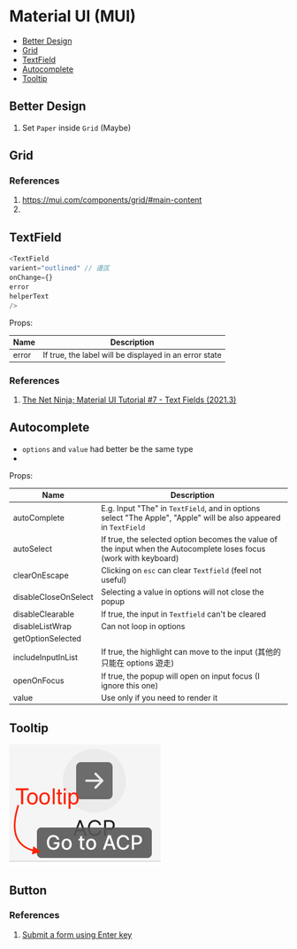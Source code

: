 # Material UI (MUI)

- [Better Design](#better-design)
- [Grid](#grid)
- [TextField](#textfield)
- [Autocomplete](#autocomplete)
- [Tooltip](#tooltip)

## Better Design

1. Set `Paper` inside `Grid` (Maybe)

## Grid

### References

1. https://mui.com/components/grid/#main-content
2. 

## TextField

```javascript
<TextField 
varient="outlined" // 邊匡
onChange={}
error
helperText
/>
```

Props:

| Name | Description |
| ---- | ----------- |
| error | If true, the label will be displayed in an error state |

### References

1. [The Net Ninja; Material UI Tutorial #7 - Text Fields (2021.3)](https://youtu.be/sTdt2cJS2dg)

## Autocomplete

- `options` and `value` had better be the same type
-  

Props:

| Name | Description |
| ---- | ----------- |
| autoComplete | E.g. Input "The" in `TextField`, and in options select "The Apple",  "Apple" will be also appeared in `TextField` |
| autoSelect | If true, the selected option becomes the value of the input when the Autocomplete loses focus (work with keyboard) |
| clearOnEscape | Clicking on `esc` can clear `Textfield` (feel not useful) |
| disableCloseOnSelect | Selecting a value in options will not close the popup |
| disableClearable | If true, the input in `Textfield` can't be cleared |
| disableListWrap | Can not loop in options |
| getOptionSelected |  |
| includeInputInList | If true, the highlight can move to the input (其他的只能在 options 遊走) |
| openOnFocus | If true, the popup will open on input focus (I ignore this one) |
| value | Use only if you need to render it |

## Tooltip

![Tooltip Example](./images/tooltip-1.png)

## Button

### References

1. [Submit a form using Enter key](https://stackoverflow.com/questions/58699898/submit-a-form-using-enter-key-with-material-ui-core-button-in-react-js)
